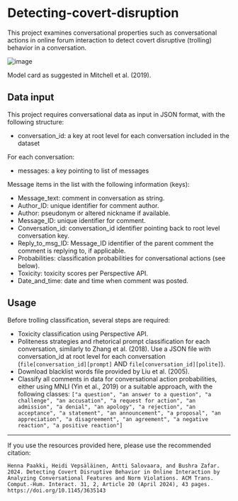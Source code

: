 # Detecting-covert-disruption
This project examines conversational properties such as conversational actions in online forum interaction to detect covert disruptive (trolling) behavior in a conversation.

![image](https://github.com/user-attachments/assets/b8ef7098-e4f7-4157-a33d-ffad52ed0949)

Model card as suggested in Mitchell et al. (2019).


## Data input

This project requires conversational data as input in JSON format, with the following structure:

* conversation_id: a key at root level for each conversation included in the dataset

For each conversation:

* messages: a key pointing to list of messages

Message items in the list with the following information (keys):

* Message_text: comment in conversation as string.
* Author_ID: unique identifier for comment author.
* Author: pseudonym or altered nickname if available.
* Message_ID: unique identifier for comment.
* Conversation_id: conversation_id identifier pointing back to root level conversation key.
* Reply_to_msg_ID: Message_ID identifier of the parent comment the comment is replying to, if applicable.
* Probabilities: classification probabilities for conversational actions (see below).
* Toxicity: toxicity scores per Perspective API.
* Date_and_time: date and time when comment was posted.



## Usage

Before trolling classification, several steps are required:

* Toxicity classification using Perspective API.
* Politeness strategies and rhetorical prompt classification for each conversation, similarly to Zhang et al. (2018). Use a JSON file with conversation_id at root level for each conversation (`file[conversation_id][prompt]` AND `file[conversation_id][polite]`).
* Download blacklist words file provided by Liu et al. (2005).
* Classify all comments in data for conversational action probabilities, either using MNLI (Yin et al., 2019) or a suitable approach, with the following classes: `["a question", "an answer to a question", "a challenge", "an accusation", "a request for action", "an admission", "a denial", "an apology", "a rejection", "an acceptance", "a statement", "an announcement", "a proposal", "an appreciation", "a disagreement", "an agreement", "a negative reaction", "a positive reaction"]`
    

***

If you use the resources provided here, please use the recommended citation:

`Henna Paakki, Heidi Vepsäläinen, Antti Salovaara, and Bushra Zafar. 2024. Detecting Covert Disruptive Behavior in Online Interaction by Analyzing Conversational Features and Norm Violations. ACM Trans. Comput.-Hum. Interact. 31, 2, Article 20 (April 2024), 43 pages. https://doi.org/10.1145/3635143`


